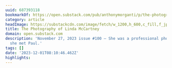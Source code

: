 ```yaml
---
uuid: 687393118
bookmarkOf: https://open.substack.com/pub/anthonymorganti/p/the-photography-of-linda-mccartney?r=5cjn3&utm_medium=ios&utm_campaign=post
category: article
headImage: https://substackcdn.com/image/fetch/w_1200,h_600,c_fill,f_jpg,q_auto:good,fl_progressive:steep,g_auto/https%3A%2F%2Fsubstack-post-media.s3.amazonaws.com%2Fpublic%2Fimages%2F044e2d86-d731-4231-b875-9e7f40b16449.heic
title: The Photography of Linda McCartney
domain: open.substack.com
description: 'November 27, 2023 issue #100 – She was a professional photographer before
  she met Paul.'
tags: []
date: '2023-12-01T08:10:46.462Z'
highlights: 
---
```




